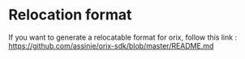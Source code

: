 # Relocation format

If you want to generate a relocatable format for orix, follow this link : https://github.com/assinie/orix-sdk/blob/master/README.md

